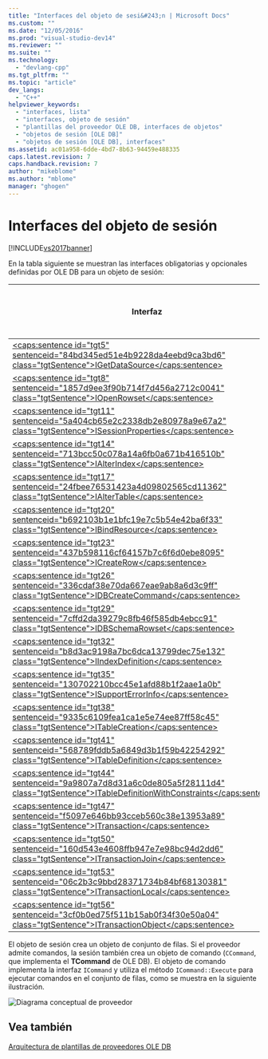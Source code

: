 ```yaml
---
title: "Interfaces del objeto de sesi&#243;n | Microsoft Docs"
ms.custom: ""
ms.date: "12/05/2016"
ms.prod: "visual-studio-dev14"
ms.reviewer: ""
ms.suite: ""
ms.technology: 
  - "devlang-cpp"
ms.tgt_pltfrm: ""
ms.topic: "article"
dev_langs: 
  - "C++"
helpviewer_keywords: 
  - "interfaces, lista"
  - "interfaces, objeto de sesión"
  - "plantillas del proveedor OLE DB, interfaces de objetos"
  - "objetos de sesión [OLE DB]"
  - "objetos de sesión [OLE DB], interfaces"
ms.assetid: ac01a958-6dde-4bd7-8b63-94459e488335
caps.latest.revision: 7
caps.handback.revision: 7
author: "mikeblome"
ms.author: "mblome"
manager: "ghogen"
---
```

# Interfaces del objeto de sesi&#243;n
[!INCLUDE[vs2017banner](../../assembler/inline/includes/vs2017banner.md)]

En la tabla siguiente se muestran las interfaces obligatorias y opcionales definidas por OLE DB para un objeto de sesión:  
  
|Interfaz|¿Obligatorio?|¿Se implementa mediante plantillas OLE DB?|  
|--------------|-------------------|------------------------------------------------|  
|[\<caps:sentence id\="tgt5" sentenceid\="84bd345ed51e4b9228da4eebd9ca3bd6" class\="tgtSentence"\>IGetDataSource\<\/caps:sentence\>](https://msdn.microsoft.com/en-us/library/ms709721.aspx)|Obligatorio|Sí|  
|[\<caps:sentence id\="tgt8" sentenceid\="1857d9ee3f90b714f7d456a2712c0041" class\="tgtSentence"\>IOpenRowset\<\/caps:sentence\>](https://msdn.microsoft.com/en-us/library/ms716946.aspx)|Obligatorio|Sí|  
|[\<caps:sentence id\="tgt11" sentenceid\="5a404cb65e2c2338db2e80978a9e67a2" class\="tgtSentence"\>ISessionProperties\<\/caps:sentence\>](https://msdn.microsoft.com/en-us/library/ms713721.aspx)|Obligatorio|Sí|  
|[\<caps:sentence id\="tgt14" sentenceid\="713bcc50c078a14a6fb0a671b416510b" class\="tgtSentence"\>IAlterIndex\<\/caps:sentence\>](https://msdn.microsoft.com/en-us/library/ms714943.aspx)|Opcional|No|  
|[\<caps:sentence id\="tgt17" sentenceid\="24fbee76531423a4d09802565cd11362" class\="tgtSentence"\>IAlterTable\<\/caps:sentence\>](https://msdn.microsoft.com/en-us/library/ms719764.aspx)|Opcional|No|  
|[\<caps:sentence id\="tgt20" sentenceid\="b692103b1e1bfc19e7c5b54e42ba6f33" class\="tgtSentence"\>IBindResource\<\/caps:sentence\>](https://msdn.microsoft.com/en-us/library/ms714936.aspx)|Opcional|No|  
|[\<caps:sentence id\="tgt23" sentenceid\="437b598116cf64157b7c6f6d0ebe8095" class\="tgtSentence"\>ICreateRow\<\/caps:sentence\>](https://msdn.microsoft.com/en-us/library/ms716832.aspx)|Opcional|No|  
|[\<caps:sentence id\="tgt26" sentenceid\="336cdaf38e70da667eae9ab8a6d3c9ff" class\="tgtSentence"\>IDBCreateCommand\<\/caps:sentence\>](https://msdn.microsoft.com/en-us/library/ms711625.aspx)|Opcional|Sí|  
|[\<caps:sentence id\="tgt29" sentenceid\="7cffd2da39279c8fb46f585db4ebcc91" class\="tgtSentence"\>IDBSchemaRowset\<\/caps:sentence\>](https://msdn.microsoft.com/en-us/library/ms713686.aspx)|Opcional|Sí|  
|[\<caps:sentence id\="tgt32" sentenceid\="b8d3ac9198a7bc6dca13799dec75e132" class\="tgtSentence"\>IIndexDefinition\<\/caps:sentence\>](https://msdn.microsoft.com/en-us/library/ms711593.aspx)|Opcional|No|  
|[\<caps:sentence id\="tgt35" sentenceid\="130702210bcc45e1afd88b1f2aae1a0b" class\="tgtSentence"\>ISupportErrorInfo\<\/caps:sentence\>](https://msdn.microsoft.com/en-us/library/ms715816.aspx)|Opcional|Sí|  
|[\<caps:sentence id\="tgt38" sentenceid\="9335c6109fea1ca1e5e74ee87ff58c45" class\="tgtSentence"\>ITableCreation\<\/caps:sentence\>](https://msdn.microsoft.com/en-us/library/ms713639.aspx)|Opcional|No|  
|[\<caps:sentence id\="tgt41" sentenceid\="568789fddb5a6849d3b1f59b42254292" class\="tgtSentence"\>ITableDefinition\<\/caps:sentence\>](https://msdn.microsoft.com/en-us/library/ms714277.aspx)|Opcional|No|  
|[\<caps:sentence id\="tgt44" sentenceid\="9a9807a7d8d31a6c0de805a5f28111d4" class\="tgtSentence"\>ITableDefinitionWithConstraints\<\/caps:sentence\>](https://msdn.microsoft.com/en-us/library/ms720947.aspx)|Opcional|No|  
|[\<caps:sentence id\="tgt47" sentenceid\="f5097e646bb93cceb560c38e13953a89" class\="tgtSentence"\>ITransaction\<\/caps:sentence\>](https://msdn.microsoft.com/en-us/library/ms723053.aspx)|Opcional|No|  
|[\<caps:sentence id\="tgt50" sentenceid\="160d543e4608ffb947e7e98bc94d2dd6" class\="tgtSentence"\>ITransactionJoin\<\/caps:sentence\>](https://msdn.microsoft.com/en-us/library/ms718071.aspx)|Opcional|No|  
|[\<caps:sentence id\="tgt53" sentenceid\="06c2b3c9bbd28371734b84bf68130381" class\="tgtSentence"\>ITransactionLocal\<\/caps:sentence\>](https://msdn.microsoft.com/en-us/library/ms714893.aspx)|Opcional|No|  
|[\<caps:sentence id\="tgt56" sentenceid\="3cf0b0ed75f511b15ab0f34f30e50a04" class\="tgtSentence"\>ITransactionObject\<\/caps:sentence\>](https://msdn.microsoft.com/en-us/library/ms713659.aspx)|Opcional|No|  
  
 El objeto de sesión crea un objeto de conjunto de filas.  Si el proveedor admite comandos, la sesión también crea un objeto de comando \(`CCommand`, que implementa el **TCommand** de OLE DB\).  El objeto de comando implementa la interfaz `ICommand` y utiliza el método `ICommand::Execute` para ejecutar comandos en el conjunto de filas, como se muestra en la siguiente ilustración.  
  
 ![Diagrama conceptual de proveedor](../../data/oledb/media/vc4u551.png "vc4U551")  
  
## Vea también  
 [Arquitectura de plantillas de proveedores OLE DB](../../data/oledb/ole-db-provider-template-architecture.md)
